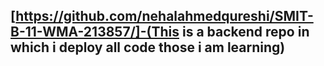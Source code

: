 ## [https://github.com/nehalahmedqureshi/SMIT-B-11-WMA-213857/]-(This is a backend repo in which i deploy all code those i am learning)
